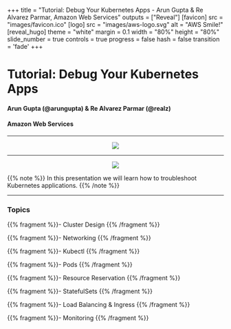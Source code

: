 +++
title = "Tutorial: Debug Your Kubernetes Apps - Arun Gupta & Re Alvarez Parmar, Amazon Web Services"
outputs = ["Reveal"]
[favicon]
src = "images/favicon.ico"
[logo]
src = "images/aws-logo.svg"
alt = "AWS Smile!"
[reveal_hugo]
theme = "white"
margin = 0.1
width = "80%"
height = "80%"
slide_number = true
controls = true
progress = false
hash = false
transition = 'fade'
+++

<style type="text/css">
  .reveal {
    font-size: 30px;
  }
  .reveal p {
    text-align: left;
    font-size: 25px;
  }
  .reveal h3 {
    text-align: left;
  }
  .reveal ul {
    display: block;
    font-size: 25px;
  }
  .reveal ol {
    display: block;
    font-size: 25px;
  }
  .reveal code {
   font-size: 15px;
  } 
  .reveal pre code {
   font-size: 15px;
  }
  .reveal section img {
    border-style: none;
    box-shadow: 0 4px 8px 0 rgba(0, 0, 0, 0.2), 0 6px 20px 0 rgba(0, 0, 0, 0.19);
    height: 65%;
    width: 65%;
    margin-left: auto;
    margin-right: auto;
    tex-align: center;
    display: block;
  }
</style>

# Tutorial: Debug Your Kubernetes Apps
#### Arun Gupta (@arungupta) & Re Alvarez Parmar (@realz)
#### Amazon Web Services


---

<center>
<img src="images/dilbert-k8s.jpeg"/>
</center>

---

<center>
<img src="images/k8s-heisenberg.png"/>
</center>

{{% note %}}
In this presentation we will learn how to troubleshoot Kubernetes applications. 
{{% /note %}}

---

### Topics

{{% fragment %}}- Cluster Design {{% /fragment %}}

{{% fragment %}}- Networking {{% /fragment %}}

{{% fragment %}}- Kubectl {{% /fragment %}}

{{% fragment %}}- Pods {{% /fragment %}}

{{% fragment %}}- Resource Reservation {{% /fragment %}}

{{% fragment %}}- StatefulSets {{% /fragment %}}

{{% fragment %}}- Load Balancing & Ingress {{% /fragment %}}

{{% fragment %}}- Monitoring {{% /fragment %}}


